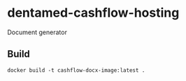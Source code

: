 # dentamed-cashflow-hosting
Document generator

## Build
`docker build -t cashflow-docx-image:latest .`